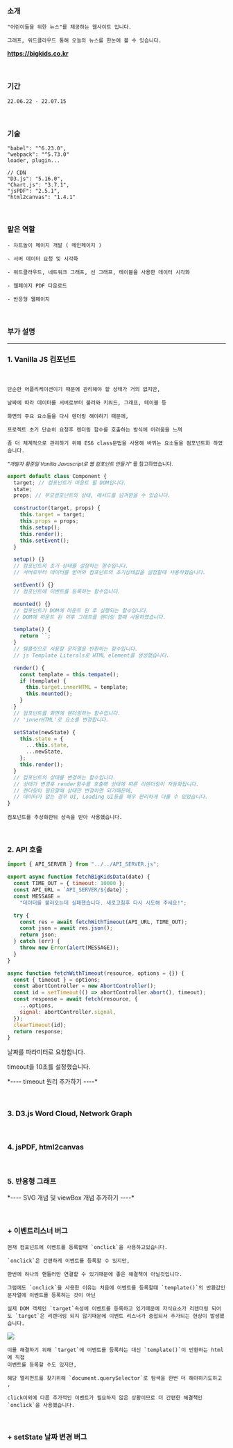 ### <b>소개</b>

```
"어린이들을 위한 뉴스"를 제공하는 웹사이트 입니다.

그래프, 워드클라우드 통해 오늘의 뉴스를 한눈에 볼 수 있습니다.
```

<strong>https://bigkids.co.kr</strong>

<br>

### <b>기간</b>

```
22.06.22 - 22.07.15
```

<br>

### <b>기술</b>

```
"babel": "^6.23.0",
"webpack": "^5.73.0"
loader, plugin...

// CDN
"D3.js": "5.16.0",
"Chart.js": "3.7.1",
"jsPDF": "2.5.1",
"html2canvas": "1.4.1"
```

<br>

### <b>맡은 역할</b>

```
- 차트놀이 페이지 개발 ( 메인페이지 )

- 서버 데이터 요청 및 시각화

- 워드클라우드, 네트워크 그래프, 선 그래프, 테이블을 사용한 데이터 시각화

- 웹페이지 PDF 다운로드

- 반응형 웹페이지
```

<br>

### <b>부가 설명</b>

<hr>

### <b>1. Vanilla JS 컴포넌트</b>

<br>

```
단순한 어플리케이션이기 때문에 관리해야 할 상태가 거의 없지만,

날짜에 따라 데이터를 서버로부터 불러와 키워드, 그래프, 테이블 등

화면의 주요 요소들을 다시 렌더링 해야하기 때문에,

프로젝트 초기 단순히 요청후 렌더링 함수를 호출하는 방식에 어려움을 느껴

좀 더 체계적으로 관리하기 위해 ES6 class문법을 사용해 바뀌는 요소들을 컴포넌트화 하였습니다.
```

<small><i>"개발자 황준일 Vanilla Javascript로 웹 컴포넌트 만들기"</i> 를 참고하였습니다.</small>

```javascript
export default class Component {
  target; // 컴포넌트가 마운트 될 DOM입니다.
  state;
  props; // 부모컴포넌트의 상태, 메서드를 넘겨받을 수 있습니다.

  constructor(target, props) {
    this.target = target;
    this.props = props;
    this.setup();
    this.render();
    this.setEvent();
  }

  setup() {}
  // 컴포넌트의 초기 상태를 설정하는 함수입니다.
  // 서버로부터 데이터를 받아와 컴포넌트의 초기상태값을 설정할때 사용하였습니다.

  setEvent() {}
  // 컴포넌트에 이벤트를 등록하는 함수입니다.

  mounted() {}
  // 컴포넌트가 DOM에 마운트 된 후 실행되는 함수입니다.
  // DOM에 마운트 된 이후 그래프를 렌더링 할때 사용하였습니다.

  template() {
    return ``;
  }
  // 템플릿으로 사용할 문자열을 반환하는 함수입니다.
  // js Template Literals로 HTML element를 생성했습니다.

  render() {
    const template = this.tempate();
    if (template) {
      this.target.innerHTML = template;
      this.mounted();
    }
  }
  // 컴포넌트를 화면에 렌더링하는 함수입니다.
  // 'innerHTML'로 요소를 변경합니다.

  setState(newState) {
    this.state = {
      ...this.state,
      ...newState,
    };
    this.render();
  }
  // 컴포넌트의 상태를 변경하는 함수입니다.
  // 상태가 변경후 render함수를 호출해 상태에 따른 리렌더링이 자동화됩니다.
  // 렌더링이 필요할때 상태만 변경하면 되기때문에,
  // 데이터가 없는 경우 UI, Loading UI등을 매우 편리하게 다룰 수 있었습니다.
}
```

```
컴포넌트를 추상화한뒤 상속을 받아 사용했습니다.
```

<br>

### <b>2. API 호출</b>

```javascript
import { API_SERVER } from "../../API_SERVER.js";

export async function fetchBigKidsData(date) {
  const TIME_OUT = { timeout: 10000 };
  const API_URL = `API_SERVER/${date}`;
  const MESSAGE =
    "데이터를 불러오는데 실패했습니다. 새로고침후 다시 시도해 주세요!";

  try {
    const res = await fetchWithTimeout(API_URL, TIME_OUT);
    const json = await res.json();
    return json;
  } catch (err) {
    throw new Error(alert(MESSAGE));
  }
}

async function fetchWithTimeout(resource, options = {}) {
  const { timeout } = options;
  const abortController = new AbortController();
  const id = setTimeout(() => abortController.abort(), timeout);
  const response = await fetch(resource, {
    ...options,
    signal: abortController.signal,
  });
  clearTimeout(id);
  return response;
}
```

날짜를 파라미터로 요청합니다.

timeout을 10초를 설정했습니다.

\*---- timeout 원리 추가하기 ----\*

<br>

### <b>3. D3.js Word Cloud, Network Graph</b>

<br>

### <b>4. jsPDF, html2canvas </b>

<br>

### <b>5. 반응형 그래프</b>

\*---- SVG 개념 및 viewBox 개념 추가하기 ----\*

<br>

### <b>+ 이벤트리스너 버그</b>

```
현재 컴포넌트에 이벤트를 등록할때 `onclick`을 사용하고있습니다.

`onclick`은 간편하게 이벤트를 등록할 수 있지만,

한번에 하나의 핸들러만 연결할 수 있기때문에 좋은 해결책이 아닐것입니다.

그럼에도 `onclick`을 사용한 이유는 처음에 이벤트를 등록할떄 `template()`의 반환값인 문자열에 이벤트를 등록하는 것이 아닌

실제 DOM 객체인 `target`속성에 이벤트를 등록하고 있기때문에 자식요소가 리렌더링 되어도 `target`은 리렌더링 되지 않기때문에 이벤트 리스너가 중첩되서 추가되는 현상이 발생했습니다.
```

<img src="./image/evt.png" />

```
이를 해결하기 위해 `target`에 이벤트를 등록하는 대신 `template()`이 반환하는 html에 직접
이벤트를 등록할 수도 있지만,

해당 엘리먼트를 찾기위해 `document.querySelector`로 탐색을 한번 더 해야하기도하고 ,

click이외에 다른 추가적인 이벤트가 필요하지 않은 상황이므로 더 간편한 해결책인 `onclick`을 사용했습니다.
```

<br>

### <b>+ setState 날짜 변경 버그 </b>
